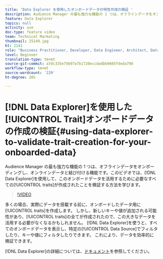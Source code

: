 ```yaml
---
title: 'Data Explorer を使用したオンボードデータの特性作成の検証 '
description: Audience Manager の最も強力な機能の 1 つは、オフラインデータをオンボーディングし、オンラインデータと結び付ける機能です。このビデオでは、Data Explorerを使用して、このオンボードデータを活用するために必要な特性をすべて作成したことを検証する方法を説明します。
feature: Data Explorer
topics: null
activity: use
doc-type: feature video
team: Technical Marketing
thumbnail: 25149.jpg
kt: 2141
role: "Business Practitioner, Developer, Data Engineer, Architect, Data Architect, Administrator, Leader"
level: Beginner
translation-type: tm+mt
source-git-commit: a7dc335e75697a7b1720eccdadbb9605fdeda798
workflow-type: tm+mt
source-wordcount: '229'
ht-degree: 26%

---
```



# [!DNL Data Explorer]を使用した[!UICONTROL Trait]オンボードデータの作成の検証{#using-data-explorer-to-validate-trait-creation-for-your-onboarded-data}

Audience Manager の最も強力な機能の 1 つは、オフラインデータをオンボーディングし、オンラインデータと結び付ける機能です。このビデオでは、[!DNL Data Explorer]を使用して、このオンボードデータを活用するために必要なすべての[!UICONTROL traits]が作成されたことを検証する方法を学びます。

>[!VIDEO](https://video.tv.adobe.com/v/25149/?quality=12)

多くの場合、実際にデータを搭載する前に、オンボードしたデータ用に[!UICONTROL traits]を作成します。 しかし、新しいキーや値が追加される可能性があり、[!UICONTROL traits]の全てが作成されたので、この大きなデータを活用する必要がなくなるかもしれません。 [!DNL Data Explorer]を使うと、すべてのオンボードデータを表示し、特定の[!UICONTROL Data Source]でフィルタしたり、キーや値にフィルタしたりできます。 これにより、データを効率的に検証できます。

[!DNL Data Explorer]の詳細については、[ドキュメント](https://experiencecloud.adobe.com/resources/help/en_US/aam/data-explorer.html)を参照してください。